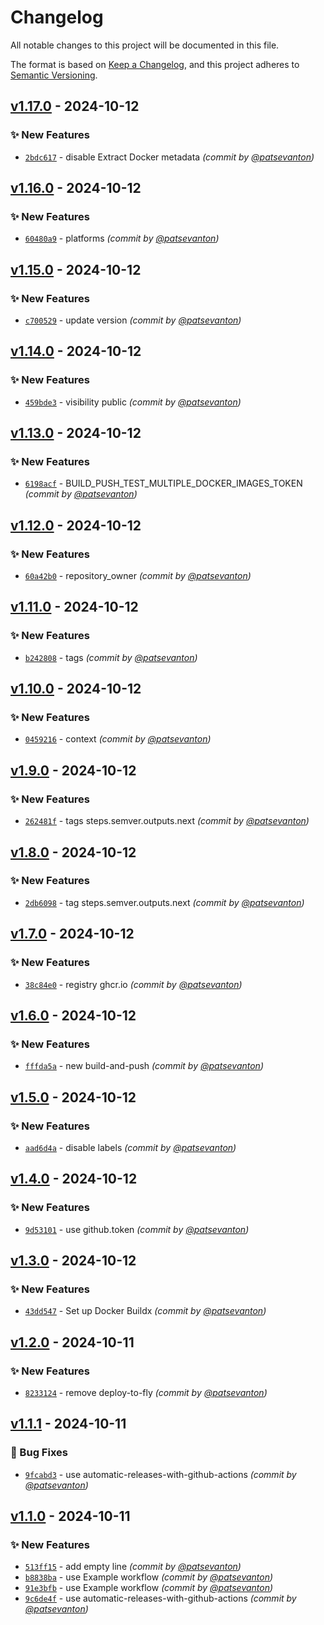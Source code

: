# Changelog
All notable changes to this project will be documented in this file.

The format is based on [Keep a Changelog](https://keepachangelog.com/en/1.0.0/),
and this project adheres to [Semantic Versioning](https://semver.org/spec/v2.0.0.html).

## [v1.17.0] - 2024-10-12
### :sparkles: New Features
- [`2bdc617`](https://github.com/patsevanton/test-docker-images/commit/2bdc6170061cd7fcc8fb094e47711693e81d85f1) - disable Extract Docker metadata *(commit by [@patsevanton](https://github.com/patsevanton))*


## [v1.16.0] - 2024-10-12
### :sparkles: New Features
- [`60480a9`](https://github.com/patsevanton/test-docker-images/commit/60480a95b90532c99892c53f957cc77ec4c11a46) - platforms *(commit by [@patsevanton](https://github.com/patsevanton))*


## [v1.15.0] - 2024-10-12
### :sparkles: New Features
- [`c700529`](https://github.com/patsevanton/test-docker-images/commit/c70052923df0a9f734ae7d0dca9abcf41e39f37f) - update version *(commit by [@patsevanton](https://github.com/patsevanton))*


## [v1.14.0] - 2024-10-12
### :sparkles: New Features
- [`459bde3`](https://github.com/patsevanton/test-docker-images/commit/459bde38875d16d56691d28413bd6fb479cbe398) - visibility public *(commit by [@patsevanton](https://github.com/patsevanton))*


## [v1.13.0] - 2024-10-12
### :sparkles: New Features
- [`6198acf`](https://github.com/patsevanton/test-docker-images/commit/6198acf2b8fc363d9e7586f7704ad56f8bf5162f) - BUILD_PUSH_TEST_MULTIPLE_DOCKER_IMAGES_TOKEN *(commit by [@patsevanton](https://github.com/patsevanton))*


## [v1.12.0] - 2024-10-12
### :sparkles: New Features
- [`60a42b0`](https://github.com/patsevanton/test-docker-images/commit/60a42b09e3165f313ffd5defca6dc93808865307) - repository_owner *(commit by [@patsevanton](https://github.com/patsevanton))*


## [v1.11.0] - 2024-10-12
### :sparkles: New Features
- [`b242808`](https://github.com/patsevanton/test-docker-images/commit/b242808140c297df1b8b948438f741190513b16b) - tags *(commit by [@patsevanton](https://github.com/patsevanton))*


## [v1.10.0] - 2024-10-12
### :sparkles: New Features
- [`0459216`](https://github.com/patsevanton/test-docker-images/commit/045921665eb7d3d92314b25b8781c11a740d65c6) - context *(commit by [@patsevanton](https://github.com/patsevanton))*


## [v1.9.0] - 2024-10-12
### :sparkles: New Features
- [`262481f`](https://github.com/patsevanton/test-docker-images/commit/262481f9175d5a8c0fb038f9b47b97b0037fc67e) - tags steps.semver.outputs.next *(commit by [@patsevanton](https://github.com/patsevanton))*


## [v1.8.0] - 2024-10-12
### :sparkles: New Features
- [`2db6098`](https://github.com/patsevanton/test-docker-images/commit/2db609826abbecbcf3e68b61840458082f59d802) - tag steps.semver.outputs.next *(commit by [@patsevanton](https://github.com/patsevanton))*


## [v1.7.0] - 2024-10-12
### :sparkles: New Features
- [`38c84e0`](https://github.com/patsevanton/test-docker-images/commit/38c84e094528ebead85e19df7e44046058e433f2) - registry ghcr.io *(commit by [@patsevanton](https://github.com/patsevanton))*


## [v1.6.0] - 2024-10-12
### :sparkles: New Features
- [`fffda5a`](https://github.com/patsevanton/test-docker-images/commit/fffda5a00aebc0719530002fb3451b9ba914a07e) - new build-and-push *(commit by [@patsevanton](https://github.com/patsevanton))*


## [v1.5.0] - 2024-10-12
### :sparkles: New Features
- [`aad6d4a`](https://github.com/patsevanton/test-docker-images/commit/aad6d4abbd6addda76da4c4cc228c0894d5caef4) - disable labels *(commit by [@patsevanton](https://github.com/patsevanton))*


## [v1.4.0] - 2024-10-12
### :sparkles: New Features
- [`9d53101`](https://github.com/patsevanton/test-docker-images/commit/9d53101584225e9fe87aca07e0ab56dfd7faf033) - use github.token *(commit by [@patsevanton](https://github.com/patsevanton))*


## [v1.3.0] - 2024-10-12
### :sparkles: New Features
- [`43dd547`](https://github.com/patsevanton/test-docker-images/commit/43dd54700823ba1c4a608eaac3e8921d3feff2f7) - Set up Docker Buildx *(commit by [@patsevanton](https://github.com/patsevanton))*


## [v1.2.0] - 2024-10-11
### :sparkles: New Features
- [`8233124`](https://github.com/patsevanton/test-docker-images/commit/82331248a392aea126d27425a8094d0d4d2511b4) - remove deploy-to-fly *(commit by [@patsevanton](https://github.com/patsevanton))*


## [v1.1.1] - 2024-10-11
### :bug: Bug Fixes
- [`9fcabd3`](https://github.com/patsevanton/test-docker-images/commit/9fcabd3c504a6b4562aa7469f0678ca31497cbf2) - use automatic-releases-with-github-actions *(commit by [@patsevanton](https://github.com/patsevanton))*


## [v1.1.0] - 2024-10-11
### :sparkles: New Features
- [`513ff15`](https://github.com/patsevanton/test-docker-images/commit/513ff15763886790401d724a7ad6b16fee1cfa76) - add empty line *(commit by [@patsevanton](https://github.com/patsevanton))*
- [`b8838ba`](https://github.com/patsevanton/test-docker-images/commit/b8838baa36aef954939390d649fd36fd4f5a2712) - use Example workflow *(commit by [@patsevanton](https://github.com/patsevanton))*
- [`91e3bfb`](https://github.com/patsevanton/test-docker-images/commit/91e3bfbbb50ad8656ad6cfee2541f8432e49fd66) - use Example workflow *(commit by [@patsevanton](https://github.com/patsevanton))*
- [`9c6de4f`](https://github.com/patsevanton/test-docker-images/commit/9c6de4f3e2fcbe87c54deabe6d5d8f227b9fab80) - use automatic-releases-with-github-actions *(commit by [@patsevanton](https://github.com/patsevanton))*

[v1.1.0]: https://github.com/patsevanton/test-docker-images/compare/v1.0.0...v1.1.0
[v1.1.1]: https://github.com/patsevanton/test-docker-images/compare/v1.1.0...v1.1.1
[v1.2.0]: https://github.com/patsevanton/test-docker-images/compare/v1.1.1...v1.2.0
[v1.3.0]: https://github.com/patsevanton/test-docker-images/compare/v1.2.0...v1.3.0
[v1.4.0]: https://github.com/patsevanton/test-docker-images/compare/v1.3.0...v1.4.0
[v1.5.0]: https://github.com/patsevanton/test-docker-images/compare/v1.4.0...v1.5.0
[v1.6.0]: https://github.com/patsevanton/test-docker-images/compare/v1.5.0...v1.6.0
[v1.7.0]: https://github.com/patsevanton/test-docker-images/compare/v1.6.0...v1.7.0
[v1.8.0]: https://github.com/patsevanton/test-docker-images/compare/v1.7.0...v1.8.0
[v1.9.0]: https://github.com/patsevanton/test-docker-images/compare/v1.8.0...v1.9.0
[v1.10.0]: https://github.com/patsevanton/test-docker-images/compare/v1.9.0...v1.10.0
[v1.11.0]: https://github.com/patsevanton/test-docker-images/compare/v1.10.0...v1.11.0
[v1.12.0]: https://github.com/patsevanton/test-docker-images/compare/v1.11.0...v1.12.0
[v1.13.0]: https://github.com/patsevanton/test-docker-images/compare/v1.12.0...v1.13.0
[v1.14.0]: https://github.com/patsevanton/test-docker-images/compare/v1.13.0...v1.14.0
[v1.15.0]: https://github.com/patsevanton/test-docker-images/compare/v1.14.0...v1.15.0
[v1.16.0]: https://github.com/patsevanton/test-docker-images/compare/v1.15.0...v1.16.0
[v1.17.0]: https://github.com/patsevanton/test-docker-images/compare/v1.16.0...v1.17.0
